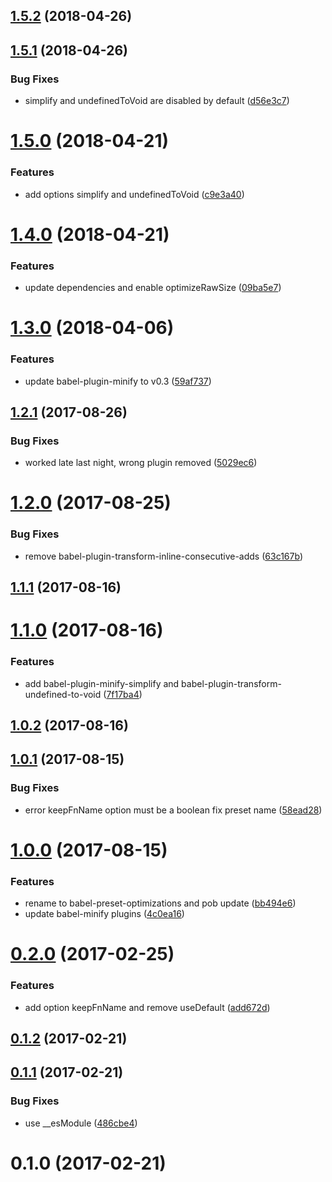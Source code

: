 <a name="1.5.2"></a>
## [1.5.2](https://github.com/christophehurpeau/babel-preset-optimizations/compare/v1.5.1...v1.5.2) (2018-04-26)


<a name="1.5.1"></a>
## [1.5.1](https://github.com/christophehurpeau/babel-preset-optimizations/compare/v1.5.0...v1.5.1) (2018-04-26)


### Bug Fixes

* simplify and undefinedToVoid are disabled by default ([d56e3c7](https://github.com/christophehurpeau/babel-preset-optimizations/commit/d56e3c7))


<a name="1.5.0"></a>
# [1.5.0](https://github.com/christophehurpeau/babel-preset-optimizations/compare/v1.4.0...v1.5.0) (2018-04-21)


### Features

* add options simplify and undefinedToVoid ([c9e3a40](https://github.com/christophehurpeau/babel-preset-optimizations/commit/c9e3a40))


<a name="1.4.0"></a>
# [1.4.0](https://github.com/christophehurpeau/babel-preset-optimizations/compare/v1.3.0...v1.4.0) (2018-04-21)


### Features

* update dependencies and enable optimizeRawSize ([09ba5e7](https://github.com/christophehurpeau/babel-preset-optimizations/commit/09ba5e7))


<a name="1.3.0"></a>
# [1.3.0](https://github.com/christophehurpeau/babel-preset-optimizations/compare/v1.2.1...v1.3.0) (2018-04-06)


### Features

* update babel-plugin-minify to v0.3 ([59af737](https://github.com/christophehurpeau/babel-preset-optimizations/commit/59af737))


<a name="1.2.1"></a>
## [1.2.1](https://github.com/christophehurpeau/babel-preset-optimizations/compare/v1.2.0...v1.2.1) (2017-08-26)


### Bug Fixes

* worked late last night, wrong plugin removed ([5029ec6](https://github.com/christophehurpeau/babel-preset-optimizations/commit/5029ec6))


<a name="1.2.0"></a>
# [1.2.0](https://github.com/christophehurpeau/babel-preset-optimizations/compare/v1.1.1...v1.2.0) (2017-08-25)


### Bug Fixes

* remove babel-plugin-transform-inline-consecutive-adds ([63c167b](https://github.com/christophehurpeau/babel-preset-optimizations/commit/63c167b))


<a name="1.1.1"></a>
## [1.1.1](https://github.com/christophehurpeau/babel-preset-optimizations/compare/v1.1.0...v1.1.1) (2017-08-16)


<a name="1.1.0"></a>
# [1.1.0](https://github.com/christophehurpeau/babel-preset-optimizations/compare/v1.0.2...v1.1.0) (2017-08-16)


### Features

* add babel-plugin-minify-simplify and babel-plugin-transform-undefined-to-void ([7f17ba4](https://github.com/christophehurpeau/babel-preset-optimizations/commit/7f17ba4))


<a name="1.0.2"></a>
## [1.0.2](https://github.com/christophehurpeau/babel-preset-optimizations/compare/v1.0.1...v1.0.2) (2017-08-16)


<a name="1.0.1"></a>
## [1.0.1](https://github.com/christophehurpeau/babel-preset-optimizations/compare/v1.0.0...v1.0.1) (2017-08-15)


### Bug Fixes

* error keepFnName option must be a boolean fix preset name ([58ead28](https://github.com/christophehurpeau/babel-preset-optimizations/commit/58ead28))


<a name="1.0.0"></a>
# [1.0.0](https://github.com/christophehurpeau/babel-preset-optimizations/compare/v0.2.0...v1.0.0) (2017-08-15)


### Features

* rename to babel-preset-optimizations and pob update ([bb494e6](https://github.com/christophehurpeau/babel-preset-optimizations/commit/bb494e6))
* update babel-minify plugins ([4c0ea16](https://github.com/christophehurpeau/babel-preset-optimizations/commit/4c0ea16))


<a name="0.2.0"></a>
# [0.2.0](https://github.com/christophehurpeau/babel-preset-babili-optimizations/compare/v0.1.2...v0.2.0) (2017-02-25)


### Features

* add option keepFnName and remove useDefault ([add672d](https://github.com/christophehurpeau/babel-preset-babili-optimizations/commit/add672d))


<a name="0.1.2"></a>
## [0.1.2](https://github.com/christophehurpeau/babel-preset-babili-optimizations/compare/v0.1.1...v0.1.2) (2017-02-21)


<a name="0.1.1"></a>
## [0.1.1](https://github.com/christophehurpeau/babel-preset-babili-optimizations/compare/v0.1.0...v0.1.1) (2017-02-21)


### Bug Fixes

* use __esModule ([486cbe4](https://github.com/christophehurpeau/babel-preset-babili-optimizations/commit/486cbe4))


<a name="0.1.0"></a>
# 0.1.0 (2017-02-21)
